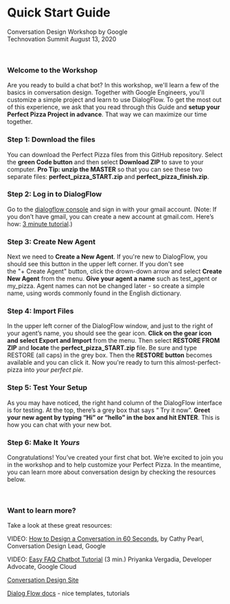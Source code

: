 # Quick Start Guide
Conversation Design Workshop by Google<br/>
Technovation Summit August 13, 2020

&nbsp;<br />


### Welcome to the Workshop
Are you ready to build a chat bot? In this workshop, we'll learn a few of the basics in conversation design. Together with Google Engineers, you'll customize a simple project and learn to use DialogFlow.  To get the most out of this experience, we ask that you read through this Guide and **setup your Perfect Pizza Project in advance**. That way we can maximize our time together.

### Step 1: Download the files
You can download the Perfect Pizza files from this GitHub repository. Select the **green Code button** and then select **Download ZIP** to save to your computer. **Pro Tip: unzip the MASTER** so that you can see these two separate files: **perfect_pizza_START.zip** and **perfect_pizza_finish.zip**.

### Step 2: Log in to DialogFlow
Go to the <a href = "http://dialogflow.cloud.google.com">dialogflow console</a> and sign in with your gmail account. (Note: If you don’t have gmail, you can create a new account at gmail.com.  Here’s how: <a href="https://youtu.be/kw2eFtZXDho" target="_blank">3 minute tutorial</a>.)

### Step 3: Create New Agent
Next we need to **Create a New Agent**. If you're new to DialogFlow, you should see this button in the upper left corner. If you don't see<br /> the "+ Create Agent" button, click the drown-down arrow and select **Create New Agent** from the menu. **Give your agent a name** such as test_agent or my_pizza. Agent names can not be changed later - so create a simple name, using words commonly found in the English dictionary.

### Step 4: Import Files
In the upper left corner of the DialogFlow window, and just to the right of your agent’s name, you should see the gear icon. **Click on the gear icon and select Export and Import** from the menu. Then select **RESTORE FROM ZIP** and **locate** the **perfect_pizza_START.zip** file. Be sure and type RESTORE (all caps) in the grey box. Then the **RESTORE button** becomes available and you can click it. Now you're ready to turn this almost-perfect-pizza into *your perfect pie*.

### Step 5: Test Your Setup
As you may have noticed, the right hand column of the DialogFlow interface  is for testing. At the top, there’s a grey box that says “ Try it now”. **Greet your new agent by typing “Hi” or “hello” in the box and hit ENTER**. This is how you can chat with your new bot.


### Step 6: Make It *Yours*
Congratulations! You’ve created your first chat bot. We’re excited to join you in the workshop and to help customize your Perfect Pizza. In the meantime, you can learn more about conversation design by checking the resources below.


&nbsp;<br />


### Want to learn more?
Take a look at these great resources: 

VIDEO: <a href = "https://youtu.be/sb75sitmPCc" target="_blank">How to Design a Conversation in 60 Seconds</a>, by Cathy Pearl, Conversation Design Lead, Google

VIDEO: <a href="https://youtu.be/kF33Ime0a2k" target="_blank">Easy FAQ Chatbot Tutorial</a> (3 min.) Priyanka Vergadia, Developer Advocate, Google Cloud

<a href="https://designguidelines.withgoogle.com/conversation/conversation-design/welcome.html" target="_blank">Conversation Design Site</a>

<a href="https://cloud.google.com/dialogflow/docs" target="_blank">Dialog Flow docs</a> - nice templates, tutorials


